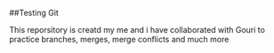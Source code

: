 ##Testing Git

This reporsitory is creatd my me and i have collaborated with Gouri to practice branches, merges, merge conflicts and much more
